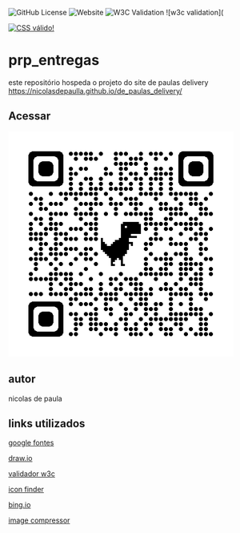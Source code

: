 ![GitHub License](https://img.shields.io/github/license/nicolasdepaulla/de_paulas_delivery)
![Website](https://img.shields.io/website?url=https%3A%2F%2Fnicolasdepaulla.github.io%2Fde_paulas_delivery%2F)
![W3C Validation](https://img.shields.io/w3c-validation/html?targetUrl=https%3A%2F%2Fnicolasdepaulla.github.io%2Fde_paulas_delivery%2F)
![w3c validation](<p>
    <a href="http://jigsaw.w3.org/css-validator/check/referer">
        <img style="border:0;width:88px;height:31px"
            src="http://jigsaw.w3.org/css-validator/images/vcss"
            alt="CSS válido!" />
    </a>
</p>



# prp_entregas
este repositório hospeda o projeto do site de paulas delivery https://nicolasdepaulla.github.io/de_paulas_delivery/
## Acessar 
![](https://github.com/nicolasdepaulla/de_paulas_delivery/blob/main/doc/qr-code.png)
## autor
nicolas de paula
## links utilizados 
[google fontes](https://fonts.google.com/)

[draw.io](https://app.diagrams.net/)

[validador w3c](https://validator.w3.org/)

[icon finder](https://www.iconfinder.com/search?q=arrow&sort=relevance&price=free)

[bing.io](https://www.bing.com/images/create?q=logotipo%20para%20delivery%20que%20envolva%20moto%20e%20entrega&rt=4&FORM=GENCRE&id=1-65c14099a2fb4a4dac447a5be0cf8f8c)

[image compressor](https://imagecompressor.com/)
